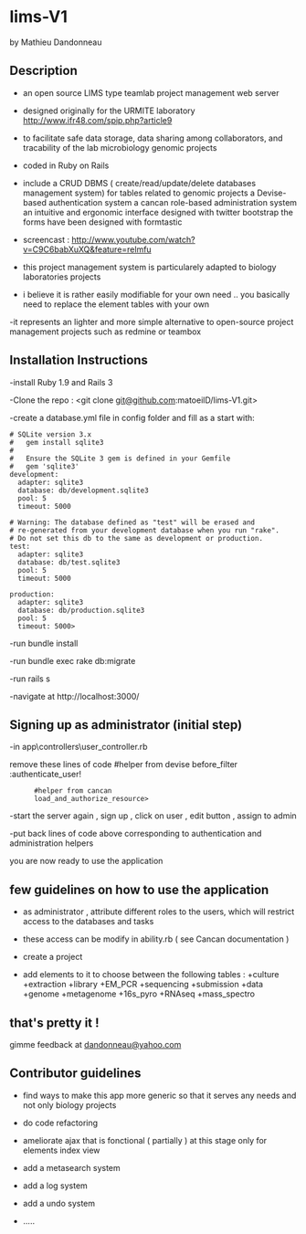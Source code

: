 lims-V1
=======
by Mathieu Dandonneau

Description
---------------

- an open source LIMS type teamlab project management web server

- designed originally for the URMITE laboratory http://www.ifr48.com/spip.php?article9

- to facilitate safe data storage, data sharing among collaborators, and tracability of the lab microbiology genomic projects

- coded in Ruby on Rails

- include a CRUD DBMS ( create/read/update/delete databases management system) for tables related to genomic projects
          a Devise-based authentication system
          a cancan role-based administration system
          an intuitive and ergonomic interface designed with twitter bootstrap
          the forms have been designed with formtastic
          
- screencast : http://www.youtube.com/watch?v=C9C6babXuXQ&feature=relmfu

- this project management system is particularely adapted to biology laboratories projects

- i believe it is rather easily modifiable for your own need .. you basically need to replace the element tables with your own

-it represents an lighter and more simple alternative to open-source project management projects such as redmine or teambox

Installation Instructions
------------------------

-install Ruby 1.9 and Rails 3

-Clone the repo :
<git clone git@github.com:matoeilD/lims-V1.git>

-create a database.yml file in config folder and fill as a start with:

    # SQLite version 3.x
    #   gem install sqlite3
    #
    #   Ensure the SQLite 3 gem is defined in your Gemfile
    #   gem 'sqlite3'
    development:
      adapter: sqlite3
      database: db/development.sqlite3
      pool: 5
      timeout: 5000

    # Warning: The database defined as "test" will be erased and
    # re-generated from your development database when you run "rake".
    # Do not set this db to the same as development or production.
    test:
      adapter: sqlite3
      database: db/test.sqlite3
      pool: 5
      timeout: 5000

    production:
      adapter: sqlite3
      database: db/production.sqlite3
      pool: 5
      timeout: 5000>
  
-run
    bundle install

-run
    bundle exec rake db:migrate

-run
    rails s

-navigate at http://localhost:3000/
   


Signing up as administrator  (initial step)
---------------------------

-in app\controllers\user_controller.rb

remove these lines of code
          #helper from devise
          before_filter :authenticate_user!
  
          #helper from cancan
          load_and_authorize_resource>
 
-start the server again , sign up , click on user , edit button , assign to admin

-put back lines of code above corresponding to authentication and administration helpers

you are now ready to use the application

few guidelines on how to use the application
-----------------------------------------------
- as administrator , attribute different roles to the users, which will restrict access to the databases and tasks

- these access can be modify in ability.rb ( see Cancan documentation )

- create a project

- add elements to it to choose between the following tables :
    +culture
    +extraction
    +library
    +EM_PCR
    +sequencing
    +submission
    +data
    +genome
    +metagenome
    +16s_pyro
    +RNAseq
    +mass_spectro

that's pretty it !
----------------------
gimme feedback at dandonneau@yahoo.com


Contributor guidelines
----------------------------

- find ways to make this app more generic so that it serves any needs and not only biology projects

- do code refactoring

- ameliorate ajax that is fonctional ( partially ) at this stage only for elements index view

- add a metasearch system

- add a log system

- add a undo system

- .....





